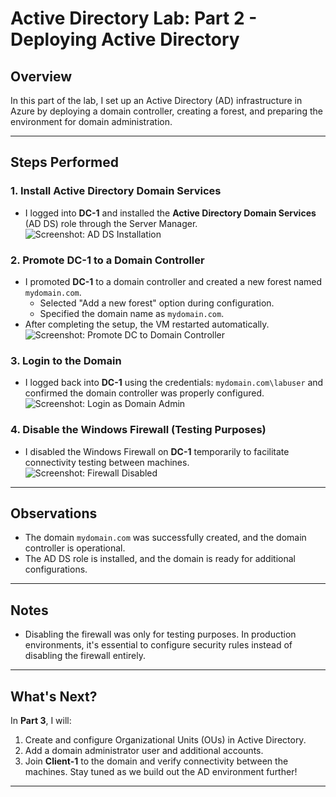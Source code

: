 # Active Directory Lab: Part 2 - Deploying Active Directory

## Overview
In this part of the lab, I set up an Active Directory (AD) infrastructure in Azure by deploying a domain controller, creating a forest, and preparing the environment for domain administration.

---

## Steps Performed

### 1. Install Active Directory Domain Services
- I logged into **DC-1** and installed the **Active Directory Domain Services** (AD DS) role through the Server Manager.  
  ![Screenshot: AD DS Installation](path-to-screenshot/ad-ds-installation.png)

### 2. Promote DC-1 to a Domain Controller
- I promoted **DC-1** to a domain controller and created a new forest named `mydomain.com`.  
  - Selected "Add a new forest" option during configuration.
  - Specified the domain name as `mydomain.com`.
- After completing the setup, the VM restarted automatically.  
  ![Screenshot: Promote DC to Domain Controller](path-to-screenshot/promote-dc.png)

### 3. Login to the Domain
- I logged back into **DC-1** using the credentials: `mydomain.com\labuser` and confirmed the domain controller was properly configured.  
  ![Screenshot: Login as Domain Admin](path-to-screenshot/domain-login.png)

### 4. Disable the Windows Firewall (Testing Purposes)
- I disabled the Windows Firewall on **DC-1** temporarily to facilitate connectivity testing between machines.  
  ![Screenshot: Firewall Disabled](path-to-screenshot/firewall-disabled.png)

---

## Observations
- The domain `mydomain.com` was successfully created, and the domain controller is operational.  
- The AD DS role is installed, and the domain is ready for additional configurations.  

---

## Notes
- Disabling the firewall was only for testing purposes. In production environments, it's essential to configure security rules instead of disabling the firewall entirely.

---

## What's Next?
In **Part 3**, I will:
1. Create and configure Organizational Units (OUs) in Active Directory.
2. Add a domain administrator user and additional accounts.
3. Join **Client-1** to the domain and verify connectivity between the machines.
Stay tuned as we build out the AD environment further!

---
